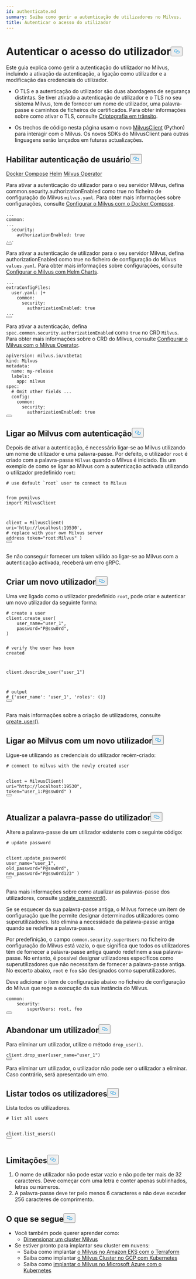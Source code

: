 ```yaml
---
id: authenticate.md
summary: Saiba como gerir a autenticação de utilizadores no Milvus.
title: Autenticar o acesso do utilizador
---
```

<h1 id="Authenticate-User-Access" class="common-anchor-header">Autenticar o acesso do utilizador<button data-href="#Authenticate-User-Access" class="anchor-icon" translate="no">
      <svg translate="no"
        aria-hidden="true"
        focusable="false"
        height="20"
        version="1.1"
        viewBox="0 0 16 16"
        width="16"
      >
        <path
          fill="#0092E4"
          fill-rule="evenodd"
          d="M4 9h1v1H4c-1.5 0-3-1.69-3-3.5S2.55 3 4 3h4c1.45 0 3 1.69 3 3.5 0 1.41-.91 2.72-2 3.25V8.59c.58-.45 1-1.27 1-2.09C10 5.22 8.98 4 8 4H4c-.98 0-2 1.22-2 2.5S3 9 4 9zm9-3h-1v1h1c1 0 2 1.22 2 2.5S13.98 12 13 12H9c-.98 0-2-1.22-2-2.5 0-.83.42-1.64 1-2.09V6.25c-1.09.53-2 1.84-2 3.25C6 11.31 7.55 13 9 13h4c1.45 0 3-1.69 3-3.5S14.5 6 13 6z"
        ></path>
      </svg>
    </button></h1><p>Este guia explica como gerir a autenticação do utilizador no Milvus, incluindo a ativação da autenticação, a ligação como utilizador e a modificação das credenciais do utilizador.</p>
<div class="alert note">
<ul>
<li><p>O TLS e a autenticação do utilizador são duas abordagens de segurança distintas. Se tiver ativado a autenticação de utilizador e o TLS no seu sistema Milvus, tem de fornecer um nome de utilizador, uma palavra-passe e caminhos de ficheiros de certificados. Para obter informações sobre como ativar o TLS, consulte <a href="/docs/pt/tls.md">Criptografia em trânsito</a>.</p></li>
<li><p>Os trechos de código nesta página usam o novo <a href="https://milvus.io/api-reference/pymilvus/v2.4.x/About.md">MilvusClient</a> (Python) para interagir com o Milvus. Os novos SDKs do MilvusClient para outras linguagens serão lançados em futuras actualizações.</p></li>
</ul>
</div>
<h2 id="Enable-user-authentication" class="common-anchor-header">Habilitar autenticação de usuário<button data-href="#Enable-user-authentication" class="anchor-icon" translate="no">
      <svg translate="no"
        aria-hidden="true"
        focusable="false"
        height="20"
        version="1.1"
        viewBox="0 0 16 16"
        width="16"
      >
        <path
          fill="#0092E4"
          fill-rule="evenodd"
          d="M4 9h1v1H4c-1.5 0-3-1.69-3-3.5S2.55 3 4 3h4c1.45 0 3 1.69 3 3.5 0 1.41-.91 2.72-2 3.25V8.59c.58-.45 1-1.27 1-2.09C10 5.22 8.98 4 8 4H4c-.98 0-2 1.22-2 2.5S3 9 4 9zm9-3h-1v1h1c1 0 2 1.22 2 2.5S13.98 12 13 12H9c-.98 0-2-1.22-2-2.5 0-.83.42-1.64 1-2.09V6.25c-1.09.53-2 1.84-2 3.25C6 11.31 7.55 13 9 13h4c1.45 0 3-1.69 3-3.5S14.5 6 13 6z"
        ></path>
      </svg>
    </button></h2><div class="filter">
 <a href="#docker">Docker Compose</a> <a href="#helm">Helm</a> <a href="#operator">Milvus Operator</a></div>
<div class="filter-docker">
<p>Para ativar a autenticação do utilizador para o seu servidor Milvus, defina common.security.authorizationEnabled como true no ficheiro de configuração do Milvus <code translate="no">milvus.yaml</code>. Para obter mais informações sobre configurações, consulte <a href="https://milvus.io/docs/configure-docker.md?tab=component">Configurar o Milvus com o Docker Compose</a>.</p>
<pre><code translate="no" class="language-yaml"><span class="hljs-string">...</span>
<span class="hljs-attr">common:</span>
<span class="hljs-string">...</span>
  <span class="hljs-attr">security:</span>
    <span class="hljs-attr">authorizationEnabled:</span> <span class="hljs-literal">true</span>
<span class="hljs-string">...</span>
<button class="copy-code-btn"></button></code></pre>
</div>
<div class="filter-helm">
<p>Para ativar a autenticação de utilizador para o seu servidor Milvus, defina authorizationEnabled como true no ficheiro de configuração do Milvus <code translate="no">values.yaml</code>. Para obter mais informações sobre configurações, consulte <a href="https://milvus.io/docs/configure-helm.md?tab=component">Configurar o Milvus com Helm Charts</a>.</p>
<pre><code translate="no" class="language-yaml"><span class="hljs-string">...</span>
<span class="hljs-attr">extraConfigFiles:</span>
  <span class="hljs-attr">user.yaml:</span> <span class="hljs-string">|+
    common:
      security:
        authorizationEnabled: true
</span><span class="hljs-string">...</span>
<button class="copy-code-btn"></button></code></pre>
</div>
<div class="filter-operator">
<p>Para ativar a autenticação, defina <code translate="no">spec.common.security.authorizationEnabled</code> como <code translate="no">true</code> no CRD <code translate="no">Milvus</code>. Para obter mais informações sobre o CRD do Milvus, consulte <a href="https://milvus.io/docs/configure_operator.md?tab=component">Configurar o Milvus com o Milvus Operator</a>.</p>
<pre><code translate="no" class="language-yaml"><span class="hljs-attr">apiVersion:</span> <span class="hljs-string">milvus.io/v1beta1</span>
<span class="hljs-attr">kind:</span> <span class="hljs-string">Milvus</span>
<span class="hljs-attr">metadata:</span>
  <span class="hljs-attr">name:</span> <span class="hljs-string">my-release</span>
  <span class="hljs-attr">labels:</span>
    <span class="hljs-attr">app:</span> <span class="hljs-string">milvus</span>
<span class="hljs-attr">spec:</span>
  <span class="hljs-comment"># Omit other fields ...</span>
  <span class="hljs-attr">config:</span>
    <span class="hljs-attr">common:</span>
      <span class="hljs-attr">security:</span>
        <span class="hljs-attr">authorizationEnabled:</span> <span class="hljs-literal">true</span>
<button class="copy-code-btn"></button></code></pre>
</div>
<h2 id="Connect-to-Milvus-with-authentication" class="common-anchor-header">Ligar ao Milvus com autenticação<button data-href="#Connect-to-Milvus-with-authentication" class="anchor-icon" translate="no">
      <svg translate="no"
        aria-hidden="true"
        focusable="false"
        height="20"
        version="1.1"
        viewBox="0 0 16 16"
        width="16"
      >
        <path
          fill="#0092E4"
          fill-rule="evenodd"
          d="M4 9h1v1H4c-1.5 0-3-1.69-3-3.5S2.55 3 4 3h4c1.45 0 3 1.69 3 3.5 0 1.41-.91 2.72-2 3.25V8.59c.58-.45 1-1.27 1-2.09C10 5.22 8.98 4 8 4H4c-.98 0-2 1.22-2 2.5S3 9 4 9zm9-3h-1v1h1c1 0 2 1.22 2 2.5S13.98 12 13 12H9c-.98 0-2-1.22-2-2.5 0-.83.42-1.64 1-2.09V6.25c-1.09.53-2 1.84-2 3.25C6 11.31 7.55 13 9 13h4c1.45 0 3-1.69 3-3.5S14.5 6 13 6z"
        ></path>
      </svg>
    </button></h2><p>Depois de ativar a autenticação, é necessário ligar-se ao Milvus utilizando um nome de utilizador e uma palavra-passe. Por defeito, o utilizador <code translate="no">root</code> é criado com a palavra-passe <code translate="no">Milvus</code> quando o Milvus é iniciado. Eis um exemplo de como se ligar ao Milvus com a autenticação activada utilizando o utilizador predefinido <code translate="no">root</code>:</p>
<pre><code translate="no" class="language-python"><span class="hljs-comment"># use default `root` user to connect to Milvus</span>

<span class="hljs-keyword">from</span> pymilvus <span class="hljs-keyword">import</span> MilvusClient

client = MilvusClient(
    uri=<span class="hljs-string">&#x27;http://localhost:19530&#x27;</span>, <span class="hljs-comment"># replace with your own Milvus server address</span>
    token=<span class="hljs-string">&quot;root:Milvus&quot;</span>
) 
<button class="copy-code-btn"></button></code></pre>
<div class="alert note">
Se não conseguir fornecer um token válido ao ligar-se ao Milvus com a autenticação activada, receberá um erro gRPC.</div>
<h2 id="Create-a-new-user" class="common-anchor-header">Criar um novo utilizador<button data-href="#Create-a-new-user" class="anchor-icon" translate="no">
      <svg translate="no"
        aria-hidden="true"
        focusable="false"
        height="20"
        version="1.1"
        viewBox="0 0 16 16"
        width="16"
      >
        <path
          fill="#0092E4"
          fill-rule="evenodd"
          d="M4 9h1v1H4c-1.5 0-3-1.69-3-3.5S2.55 3 4 3h4c1.45 0 3 1.69 3 3.5 0 1.41-.91 2.72-2 3.25V8.59c.58-.45 1-1.27 1-2.09C10 5.22 8.98 4 8 4H4c-.98 0-2 1.22-2 2.5S3 9 4 9zm9-3h-1v1h1c1 0 2 1.22 2 2.5S13.98 12 13 12H9c-.98 0-2-1.22-2-2.5 0-.83.42-1.64 1-2.09V6.25c-1.09.53-2 1.84-2 3.25C6 11.31 7.55 13 9 13h4c1.45 0 3-1.69 3-3.5S14.5 6 13 6z"
        ></path>
      </svg>
    </button></h2><p>Uma vez ligado como o utilizador predefinido <code translate="no">root</code>, pode criar e autenticar um novo utilizador da seguinte forma:</p>
<pre><code translate="no" class="language-python"><span class="hljs-comment"># create a user</span>
client.create_user(
    user_name=<span class="hljs-string">&quot;user_1&quot;</span>,
    password=<span class="hljs-string">&quot;P@ssw0rd&quot;</span>,
)

<span class="hljs-comment"># verify the user has been created</span>

client.describe_user(<span class="hljs-string">&quot;user_1&quot;</span>)

<span class="hljs-comment"># output</span>
<span class="hljs-comment"># {&#x27;user_name&#x27;: &#x27;user_1&#x27;, &#x27;roles&#x27;: ()}</span>
<button class="copy-code-btn"></button></code></pre>
<p>Para mais informações sobre a criação de utilizadores, consulte <a href="https://milvus.io/api-reference/pymilvus/v2.4.x/MilvusClient/Authentication/create_user.md">create_user()</a>.</p>
<h2 id="Connect-to-Milvus-with-a-new-user" class="common-anchor-header">Ligar ao Milvus com um novo utilizador<button data-href="#Connect-to-Milvus-with-a-new-user" class="anchor-icon" translate="no">
      <svg translate="no"
        aria-hidden="true"
        focusable="false"
        height="20"
        version="1.1"
        viewBox="0 0 16 16"
        width="16"
      >
        <path
          fill="#0092E4"
          fill-rule="evenodd"
          d="M4 9h1v1H4c-1.5 0-3-1.69-3-3.5S2.55 3 4 3h4c1.45 0 3 1.69 3 3.5 0 1.41-.91 2.72-2 3.25V8.59c.58-.45 1-1.27 1-2.09C10 5.22 8.98 4 8 4H4c-.98 0-2 1.22-2 2.5S3 9 4 9zm9-3h-1v1h1c1 0 2 1.22 2 2.5S13.98 12 13 12H9c-.98 0-2-1.22-2-2.5 0-.83.42-1.64 1-2.09V6.25c-1.09.53-2 1.84-2 3.25C6 11.31 7.55 13 9 13h4c1.45 0 3-1.69 3-3.5S14.5 6 13 6z"
        ></path>
      </svg>
    </button></h2><p>Ligue-se utilizando as credenciais do utilizador recém-criado:</p>
<pre><code translate="no" class="language-python"><span class="hljs-comment"># connect to milvus with the newly created user</span>

client = MilvusClient(
    uri=<span class="hljs-string">&quot;http://localhost:19530&quot;</span>,
    token=<span class="hljs-string">&quot;user_1:P@ssw0rd&quot;</span>
)
<button class="copy-code-btn"></button></code></pre>
<h2 id="Update-user-password" class="common-anchor-header">Atualizar a palavra-passe do utilizador<button data-href="#Update-user-password" class="anchor-icon" translate="no">
      <svg translate="no"
        aria-hidden="true"
        focusable="false"
        height="20"
        version="1.1"
        viewBox="0 0 16 16"
        width="16"
      >
        <path
          fill="#0092E4"
          fill-rule="evenodd"
          d="M4 9h1v1H4c-1.5 0-3-1.69-3-3.5S2.55 3 4 3h4c1.45 0 3 1.69 3 3.5 0 1.41-.91 2.72-2 3.25V8.59c.58-.45 1-1.27 1-2.09C10 5.22 8.98 4 8 4H4c-.98 0-2 1.22-2 2.5S3 9 4 9zm9-3h-1v1h1c1 0 2 1.22 2 2.5S13.98 12 13 12H9c-.98 0-2-1.22-2-2.5 0-.83.42-1.64 1-2.09V6.25c-1.09.53-2 1.84-2 3.25C6 11.31 7.55 13 9 13h4c1.45 0 3-1.69 3-3.5S14.5 6 13 6z"
        ></path>
      </svg>
    </button></h2><p>Altere a palavra-passe de um utilizador existente com o seguinte código:</p>
<pre><code translate="no" class="language-python"><span class="hljs-comment"># update password</span>

client.update_password(
    user_name=<span class="hljs-string">&quot;user_1&quot;</span>,
    old_password=<span class="hljs-string">&quot;P@ssw0rd&quot;</span>,
    new_password=<span class="hljs-string">&quot;P@ssw0rd123&quot;</span>
)
<button class="copy-code-btn"></button></code></pre>
<p>Para mais informações sobre como atualizar as palavras-passe dos utilizadores, consulte <a href="https://milvus.io/api-reference/pymilvus/v2.4.x/MilvusClient/Authentication/update_password.md">update_password()</a>.</p>
<p>Se se esquecer da sua palavra-passe antiga, o Milvus fornece um item de configuração que lhe permite designar determinados utilizadores como superutilizadores. Isto elimina a necessidade da palavra-passe antiga quando se redefine a palavra-passe.</p>
<p>Por predefinição, o campo <code translate="no">common.security.superUsers</code> no ficheiro de configuração do Milvus está vazio, o que significa que todos os utilizadores têm de fornecer a palavra-passe antiga quando redefinem a sua palavra-passe. No entanto, é possível designar utilizadores específicos como superutilizadores que não necessitam de fornecer a palavra-passe antiga. No excerto abaixo, <code translate="no">root</code> e <code translate="no">foo</code> são designados como superutilizadores.</p>
<p>Deve adicionar o item de configuração abaixo no ficheiro de configuração do Milvus que rege a execução da sua instância do Milvus.</p>
<pre><code translate="no" class="language-yaml"><span class="hljs-attr">common:</span>
    <span class="hljs-attr">security:</span>
        <span class="hljs-attr">superUsers:</span> <span class="hljs-string">root,</span> <span class="hljs-string">foo</span>
<button class="copy-code-btn"></button></code></pre>
<h2 id="Drop-a-user" class="common-anchor-header">Abandonar um utilizador<button data-href="#Drop-a-user" class="anchor-icon" translate="no">
      <svg translate="no"
        aria-hidden="true"
        focusable="false"
        height="20"
        version="1.1"
        viewBox="0 0 16 16"
        width="16"
      >
        <path
          fill="#0092E4"
          fill-rule="evenodd"
          d="M4 9h1v1H4c-1.5 0-3-1.69-3-3.5S2.55 3 4 3h4c1.45 0 3 1.69 3 3.5 0 1.41-.91 2.72-2 3.25V8.59c.58-.45 1-1.27 1-2.09C10 5.22 8.98 4 8 4H4c-.98 0-2 1.22-2 2.5S3 9 4 9zm9-3h-1v1h1c1 0 2 1.22 2 2.5S13.98 12 13 12H9c-.98 0-2-1.22-2-2.5 0-.83.42-1.64 1-2.09V6.25c-1.09.53-2 1.84-2 3.25C6 11.31 7.55 13 9 13h4c1.45 0 3-1.69 3-3.5S14.5 6 13 6z"
        ></path>
      </svg>
    </button></h2><p>Para eliminar um utilizador, utilize o método <code translate="no">drop_user()</code>.</p>
<pre><code translate="no" class="language-python">client.drop_user(user_name=<span class="hljs-string">&quot;user_1&quot;</span>)
<button class="copy-code-btn"></button></code></pre>
<div class="alert note">
Para eliminar um utilizador, o utilizador não pode ser o utilizador a eliminar. Caso contrário, será apresentado um erro.</div>
<h2 id="List-all-users" class="common-anchor-header">Listar todos os utilizadores<button data-href="#List-all-users" class="anchor-icon" translate="no">
      <svg translate="no"
        aria-hidden="true"
        focusable="false"
        height="20"
        version="1.1"
        viewBox="0 0 16 16"
        width="16"
      >
        <path
          fill="#0092E4"
          fill-rule="evenodd"
          d="M4 9h1v1H4c-1.5 0-3-1.69-3-3.5S2.55 3 4 3h4c1.45 0 3 1.69 3 3.5 0 1.41-.91 2.72-2 3.25V8.59c.58-.45 1-1.27 1-2.09C10 5.22 8.98 4 8 4H4c-.98 0-2 1.22-2 2.5S3 9 4 9zm9-3h-1v1h1c1 0 2 1.22 2 2.5S13.98 12 13 12H9c-.98 0-2-1.22-2-2.5 0-.83.42-1.64 1-2.09V6.25c-1.09.53-2 1.84-2 3.25C6 11.31 7.55 13 9 13h4c1.45 0 3-1.69 3-3.5S14.5 6 13 6z"
        ></path>
      </svg>
    </button></h2><p>Lista todos os utilizadores.</p>
<pre><code translate="no" class="language-python"><span class="hljs-comment"># list all users</span>

client.list_users()
<button class="copy-code-btn"></button></code></pre>
<h2 id="Limitations" class="common-anchor-header">Limitações<button data-href="#Limitations" class="anchor-icon" translate="no">
      <svg translate="no"
        aria-hidden="true"
        focusable="false"
        height="20"
        version="1.1"
        viewBox="0 0 16 16"
        width="16"
      >
        <path
          fill="#0092E4"
          fill-rule="evenodd"
          d="M4 9h1v1H4c-1.5 0-3-1.69-3-3.5S2.55 3 4 3h4c1.45 0 3 1.69 3 3.5 0 1.41-.91 2.72-2 3.25V8.59c.58-.45 1-1.27 1-2.09C10 5.22 8.98 4 8 4H4c-.98 0-2 1.22-2 2.5S3 9 4 9zm9-3h-1v1h1c1 0 2 1.22 2 2.5S13.98 12 13 12H9c-.98 0-2-1.22-2-2.5 0-.83.42-1.64 1-2.09V6.25c-1.09.53-2 1.84-2 3.25C6 11.31 7.55 13 9 13h4c1.45 0 3-1.69 3-3.5S14.5 6 13 6z"
        ></path>
      </svg>
    </button></h2><ol>
<li>O nome de utilizador não pode estar vazio e não pode ter mais de 32 caracteres. Deve começar com uma letra e conter apenas sublinhados, letras ou números.</li>
<li>A palavra-passe deve ter pelo menos 6 caracteres e não deve exceder 256 caracteres de comprimento.</li>
</ol>
<h2 id="Whats-next" class="common-anchor-header">O que se segue<button data-href="#Whats-next" class="anchor-icon" translate="no">
      <svg translate="no"
        aria-hidden="true"
        focusable="false"
        height="20"
        version="1.1"
        viewBox="0 0 16 16"
        width="16"
      >
        <path
          fill="#0092E4"
          fill-rule="evenodd"
          d="M4 9h1v1H4c-1.5 0-3-1.69-3-3.5S2.55 3 4 3h4c1.45 0 3 1.69 3 3.5 0 1.41-.91 2.72-2 3.25V8.59c.58-.45 1-1.27 1-2.09C10 5.22 8.98 4 8 4H4c-.98 0-2 1.22-2 2.5S3 9 4 9zm9-3h-1v1h1c1 0 2 1.22 2 2.5S13.98 12 13 12H9c-.98 0-2-1.22-2-2.5 0-.83.42-1.64 1-2.09V6.25c-1.09.53-2 1.84-2 3.25C6 11.31 7.55 13 9 13h4c1.45 0 3-1.69 3-3.5S14.5 6 13 6z"
        ></path>
      </svg>
    </button></h2><ul>
<li>Você também pode querer aprender como:<ul>
<li><a href="/docs/pt/scaleout.md">Dimensionar um cluster Milvus</a></li>
</ul></li>
<li>Se estiver pronto para implantar seu cluster em nuvens:<ul>
<li>Saiba como implantar <a href="/docs/pt/eks.md">o Milvus no Amazon EKS com o Terraform</a></li>
<li>Saiba como implantar <a href="/docs/pt/gcp.md">o Milvus Cluster no GCP com Kubernetes</a></li>
<li>Saiba como <a href="/docs/pt/azure.md">implantar o Milvus no Microsoft Azure com o Kubernetes</a></li>
</ul></li>
</ul>
